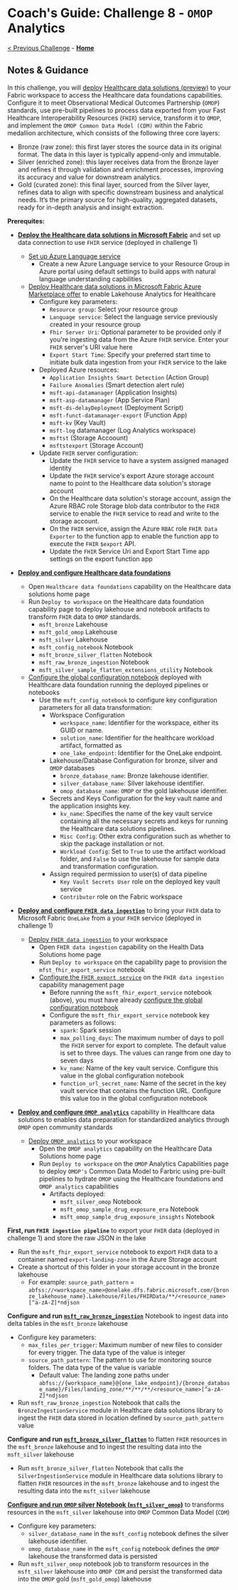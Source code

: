 # Coach's Guide: Challenge 8 - `OMOP` Analytics

[< Previous Challenge](./Solution07.md) - **[Home](../README.md)**

## Notes & Guidance

In this challenge, you will [deploy](https://learn.microsoft.com/en-us/industry/healthcare/healthcare-data-solutions/deploy) [Healthcare data solutions (preview)](https://learn.microsoft.com/en-us/industry/healthcare/healthcare-data-solutions/overview) to your Fabric workspace to access the Healthcare data foundations capabilities. Configure it to meet Observational Medical Outcomes Partnership (`OMOP`) standards, use pre-built pipelines to process data exported from your Fast Healthcare Interoperability Resources (`FHIR`) service, transform it to `OMOP`, and implement the `OMOP Common Data Model (CDM)` within the Fabric medallion architecture, which consists of the following three core layers:
- Bronze (raw zone): this first layer stores the source data in its original format. The data in this layer is typically append-only and immutable.
- Silver (enriched zone): this layer receives data from the Bronze layer and refines it through validation and enrichment processes, improving its accuracy and value for downstream analytics.
- Gold (curated zone): this final layer, sourced from the Silver layer, refines data to align with specific downstream business and analytical needs.  It’s the primary source for high-quality, aggregated datasets, ready for in-depth analysis and insight extraction.

**Prerequites:**

- **[Deploy the Healthcare data solutions in Microsoft Fabric](https://learn.microsoft.com/en-us/industry/healthcare/healthcare-data-solutions/deploy#use-fhir-service)** and set up data connection to use `FHIR` service (deployed in challenge 1)
  - [Set up Azure Language service](https://learn.microsoft.com/en-us/industry/healthcare/healthcare-data-solutions/deploy?toc=%2Findustry%2Fhealthcare%2Ftoc.json&bc=%2Findustry%2Fbreadcrumb%2Ftoc.json#set-up-azure-language-service)
    - Create a new Azure Language service to your Resource Group in Azure portal using default settings to build apps with natural language understanding capbilities
  - [Deploy Healthcare data solutions in Microsoft Fabric Azure Marketplace offer](https://learn.microsoft.com/en-us/industry/healthcare/healthcare-data-solutions/deploy?toc=%2Findustry%2Fhealthcare%2Ftoc.json&bc=%2Findustry%2Fbreadcrumb%2Ftoc.json#deploy-azure-marketplace-offer) to enable Lakehouse Analytics for Healthcare
    - Configure key parameters:
      - `Resource group`: Select your resource group
      - `Language service`: Select the language service previously created in your resource group
      - `Fhir Server Uri`: Optional parameter to be provided only if you're ingesting data from the Azure `FHIR` service. Enter your `FHIR` server's URI value here
      - `Export Start Time`: Specify your preferred start time to initiate bulk data ingestion from your `FHIR` service to the lake
    - Deployed Azure resources:
      - `Application Insights Smart Detection` (Action Group)
      - `Failure Anomalies` (Smart detection alert rule)
      - `msft-api-datamanager` (Application Insights)
      - `msft-asp-datamanager` (App Service Plan)
      - `msft-ds-delayDeployment` (Deployment Script)
      - `msft-funct-datamanager-export` (Function App)
      - `msft-kv` (Key Vault)
      - `msft-log` datamanager (Log Analytics workspace)
      - `msftst` (Storage Accoount)
      - `msftstexport` (Storage Account)
    - Update `FHIR` server configuration:
      - Update the `FHIR` service to have a system assigned managed identity
      - Update the `FHIR` service's export Azure storage account name to point to the Healthcare data solution's storage account 
      - On the Healthcare data solution's storage account, assign the Azure RBAC role Storage blob data contributor to the `FHIR` service to enable the `FHIR` service to read and write to the storage account.
      - On the `FHIR` service, assign the Azure `RBAC` role `FHIR Data Exporter` to the function app to enable the function app to execute the `FHIR` `$export` API.
      - Update the `FHIR` Service Uri and Export Start Time app settings on the export function app

- **[Deploy and configure Healthcare data foundations](https://learn.microsoft.com/en-us/industry/healthcare/healthcare-data-solutions/healthcare-data-foundations-configure)**
  - Open `Healthcare data foundations` capability on the Healthcare data solutions home page
  - Run `Deploy to workspace` on the Healthcare data foundation capability page to deploy lakehouse and notebook artifacts to transform `FHIR` data to `OMOP` standards.
    - `msft_bronze` Lakehouse
    - `msft_gold_omop` Lakehouse
    - `msft_silver` Lakehouse
    - `msft_config_notebook` Notebook
    - `msft_bronze_silver_flatten` Notebook
    - `msft_raw_bronze_ingestion` Notebook
    - `msft_silver_sample_flatten_extensions_utility` Notebook
  - [Configure the global configuration notebook](https://learn.microsoft.com/en-us/industry/healthcare/healthcare-data-solutions/healthcare-data-foundations-configure#configure-the-global-configuration-notebook) deployed with Healthcare data foundation running the deployed pipelines or notebooks  
    - Use the `msft_config_notebook` to configure key configuration parameters for all data transformation:
        - Workspace Configuration
          - `workspace_name`: Identifier for the workspace, either its GUID or name.
          - `solution_name`: Identifier for the healthcare workload artifact, formatted as
          - `one_lake_endpoint`: Identifier for the OneLake endpoint.
        - Lakehouse/Database Configuration for bronze, silver and `OMOP` databases
          - `bronze_database_name`: Bronze lakehouse identifier.
          - `silver_database_name`: Silver lakehouse identifier.
          - `omop_database_name`: `OMOP` or the gold lakehouse identifier.
        - Secrets and Keys Configuration for the key vault name and the application insights key.
          - `kv_name`: Specifies the name of the key vault service containing all the necessary secrets and keys for running the Healthcare data solutions pipelines.
          - `Misc Config`: Other extra configuration such as whether to skip the package installation or not.
          - `Workload Config`: Set to `True` to use the artifact workload folder, and `False` to use the lakehouse for sample data and transformation configuration.
        - Assign required permission to user(s) of data pipeline
          - `Key Vault Secrets User` role on the deployed key vault service
          - `Contributor` role on the Fabric workspace
  
- **[Deploy and configure `FHIR data ingestion`](https://learn.microsoft.com/en-us/industry/healthcare/healthcare-data-solutions/fhir-data-ingestion-configure)** to bring your `FHIR` data to Microsoft Fabric `OneLake` from a your `FHIR` service (deployed in challenge 1)
  - [Deploy `FHIR data ingestion`](https://learn.microsoft.com/en-us/industry/healthcare/healthcare-data-solutions/fhir-data-ingestion-configure#deploy-fhir-data-ingestion) to your workspace
    - Open `FHIR data ingestion` capability on the Health Data Solutions home page
    - Run `Deploy to workspace` on the capability page to provision the `mfst_fhir_export_service` notebook
    - [Configure the `FHIR export service`](https://learn.microsoft.com/en-us/industry/healthcare/healthcare-data-solutions/fhir-data-ingestion-configure#configure-the-fhir-export-service) on the `FHIR data ingestion` capability management page
      - Before running the `msft_fhir_export_service` notebook (above), you must have already [configure the global configuration notebook](https://learn.microsoft.com/en-us/industry/healthcare/healthcare-data-solutions/healthcare-data-foundations-configure#configure-the-global-configuration-notebook)
      - Configure the `msft_fhir_export_service` notebook key parameters as follows:
        - `spark`: Spark session
        - `max_polling_days`: The maximum number of days to poll the `FHIR` server for export to complete. The default value is set to three days. The values can range from one day to seven days
        - `kv_name`: Name of the key vault service. Configure this value in the global configuration notebook
        - `function_url_secret_name`: Name of the secret in the key vault service that contains the function URL. Configure this value too in the global configuration notebook

- **[Deploy and configure `OMOP analytics`](https://learn.microsoft.com/en-us/industry/healthcare/healthcare-data-solutions/omop-analytics-configure)** capability in Healthcare data solutions to enables data preparation for standardized analytics through `OMOP` open community standards
  - [Deploy `OMOP analytics`](https://learn.microsoft.com/en-us/industry/healthcare/healthcare-data-solutions/omop-analytics-configure#deploy-omop-analytics) to your workspace
    - Open the `OMOP analytics` capability on the Healthcare Data Solutions home page
    - Run `Deploy to workspace` on the `OMOP` Analytics Capabilities page to deploy `OMOP's` Common Data Model to Farbric using pre-built pipelines to hydrate `OMOP` using the Healthcare foundations and `OMOP analytics` capabilities
      - Artifacts deployed:
        - `msft_silver_omop` Notebook
        - `msft_omop_sample_drug_exposure_era` Notebook
        - `msft_omop_sample_drug_exposure_insights` Notebook

**First, run `FHIR ingestion pipeline`** to export your `FHIR` data (deployed in challenge 1) and store the raw JSON in the lake
  - Run the `msft_fhir_export_service` notebook to export `FHIR` data to a container named `export-landing-zone` in the Azure Storage account
  - Create a shortcut of this folder in your storage account in the bronze lakehouse
    - For example:
        `source_path_pattern` = `abfss://<workspace_name>@onelake.dfs.fabric.microsoft.com/{bronze_lakehouse_name}.Lakehouse/Files/FHIRData/**/<resource_name>[^a-zA-Z]*ndjson`

**Configure and run [`msft_raw_bronze_ingestion`](https://learn.microsoft.com/en-us/industry/healthcare/healthcare-data-solutions/healthcare-data-foundations-configure#healthcare_msft_raw_bronze_ingestion)** Notebook to ingest data into delta tables in the `msft_bronze` lakehouse
  - Configure key parameters:
    - `max_files_per_trigger`: Maximum number of new files to consider for every trigger. The data type of the value is integer
    - `source_path_pattern`: The pattern to use for monitoring source folders. The data type of the value is variable
      - Default value: The landing zone paths under `abfss://{workspace_name}@{one_lake_endpoint}/{bronze_database_name}/Files/landing_zone/**/**/**/<resource_name>[^a-zA-Z]*ndjson`
  - Run `msft_raw_bronze_ingestion` Notebook that calls the  `BronzeIngestionService` module in Healthcare data solutions library to ingest the `FHIR` data stored in location defined by `source_path_pattern` value

**Configure and run [`msft_bronze_silver_flatten`](https://learn.microsoft.com/en-us/industry/healthcare/healthcare-data-solutions/healthcare-data-foundations-configure#healthcare_msft_bronze_silver_flatten)** to flatten `FHIR` resources in the `msft_bronze` lakehouse and to ingest the resulting data into the `msft_silver` lakehouse
  - Run `msft_bronze_silver_flatten` Notebook that calls the  `SilverIngestionService` module in Healthcare data solutions library to flatten `FHIR` resources in the `msft_bronze` lakehouse and to ingest the resulting data into the `msft_silver` lakehouse
 
**[Configure and run `OMOP` silver Notebook (`msft_silver_omop`)](https://learn.microsoft.com/en-us/industry/healthcare/healthcare-data-solutions/omop-analytics-configure?toc=%2Findustry%2Fhealthcare%2Ftoc.json&amp%3Bbc=%2Findustry%2Fbreadcrumb%2Ftoc.json#configure-the-omop-silver-notebook)** to transforms resources in the `msft_silver` lakehouse into `OMOP` Common Data Model (`CDM`)
  - Configure key parameters:
    - `silver_database_name` in the `msft_config` notebook defines the silver lakehouse identifier. 
    - `omop_database_name` in the `msft_config` notebook defines the `OMOP` lakehouse the transformed data is persisted
  - Run `msft_silver_omop` notebook job to transform resources in the `msft_silver` lakehouse into `OMOP CDM` and persist the transformed data into the `OMOP` gold (`msft_gold_omop`) lakehouse 





